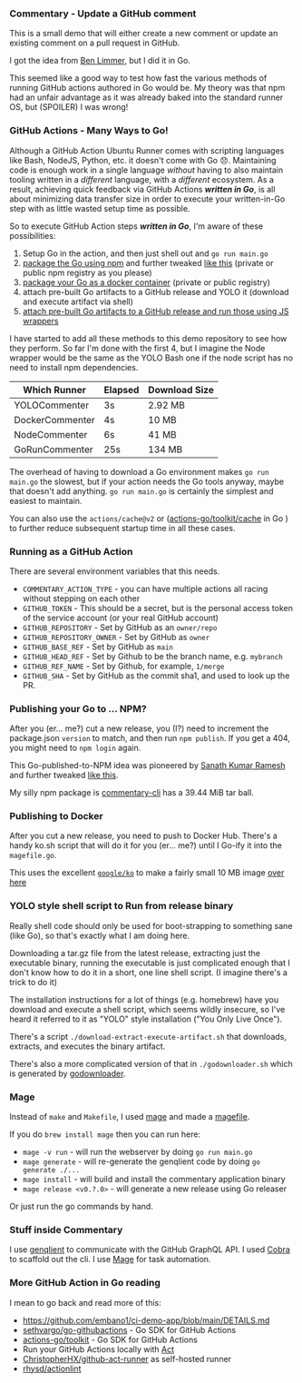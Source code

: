 ### Commentary - Update a GitHub comment

This is a small demo that will either create a new comment or update an existing comment
on a pull request in GitHub.

I got the idea from [Ben Limmer](https://benlimmer.com/2021/12/20/create-or-update-pr-comment/), but I did it in Go.

This seemed like a good way to test how fast the various methods of running GitHub actions authored in Go would be.
My theory was that npm had an unfair advantage as it was already baked into the standard runner OS, but (SPOILER) I was wrong!

### GitHub Actions - Many Ways to Go!

Although a GitHub Action Ubuntu Runner comes with scripting languages like Bash, NodeJS, Python, etc.
it doesn't come with Go 😞. Maintaining code is enough work in a single language _without_ 
having to also maintain tooling written in a _different_ language, with a _different_ ecosystem.
As a result, achieving quick feedback via GitHub Actions _**written in Go**_, is all about
minimizing data transfer size in order to execute your written-in-Go step with as little wasted setup time as possible.

So to execute GitHub Action steps _**written in Go**_, I'm aware of these possibilities:
1. Setup Go in the action, and then just shell out and `go run main.go`
2. [package the Go using npm](https://github.com/sanathkr/go-npm) and further tweaked [like this](https://blog.xendit.engineer/how-we-repurposed-npm-to-publish-and-distribute-our-go-binaries-for-internal-cli-23981b80911b) (private or public npm registry as you please)
3. [package your Go as a docker container](https://www.sethvargo.com/writing-github-actions-in-go/) (private or public registry)
4. attach pre-built Go artifacts to a GitHub release and YOLO it (download and execute artifact via shell)
5. [attach pre-built Go artifacts to a GitHub release and run those using JS wrappers](https://full-stack.blend.com/how-we-write-github-actions-in-go.html)

I have started to add all these methods to this demo repository to see how they perform. So far I'm done with the first 4, but I imagine the Node wrapper would be the
same as the YOLO Bash one if the node script has no need to install npm dependencies.

| Which Runner    | Elapsed | Download Size |
|-----------------|---------|---------------|
| YOLOCommenter   | 3s      | 2.92 MB       |
| DockerCommenter | 4s      | 10 MB         |
| NodeCommenter   | 6s      | 41 MB         |
| GoRunCommenter  | 25s     | 134 MB        |

The overhead of having to download a Go environment makes `go run main.go` the slowest, but if your action needs the Go tools anyway,
maybe that doesn't add anything. `go run main.go` is certainly the simplest and easiest to maintain.

You can also use the `actions/cache@v2` or ([actions-go/toolkit/cache](https://github.com/actions-go/toolkit/tree/main/cache) in Go ) to further reduce subsequent startup time in all these cases.

### Running as a GitHub Action
There are several environment variables that this needs.
+ `COMMENTARY_ACTION_TYPE` -  you can have multiple actions all racing without stepping on each other
+ `GITHUB_TOKEN` - This should be a secret, but is the personal access token of the service account (or your real GitHub account)
+ `GITHUB_REPOSITORY` - Set by GitHub as an `owner/repo`
+ `GITHUB_REPOSITORY_OWNER` - Set by GitHub as `owner` 
+ `GITHUB_BASE_REF` - Set by GitHub as `main`
+ `GITHUB_HEAD_REF` - Set by Github to be the branch name, e.g. `mybranch`
+ `GITHUB_REF_NAME` - Set by Github, for example, `1/merge`
+ `GITHUB_SHA` - Set by GitHub as the commit sha1, and used to look up the PR.

### Publishing your Go to ... NPM?
After you (er... me?) cut a new release, you (I?)  need to increment the package.json `version` to match,
and then run `npm publish`. If you get a 404, you might need to `npm login` again.

This Go-published-to-NPM idea was pioneered by [Sanath Kumar Ramesh](https://github.com/sanathkr/go-npm) and further tweaked [like this](https://blog.xendit.engineer/how-we-repurposed-npm-to-publish-and-distribute-our-go-binaries-for-internal-cli-23981b80911b).

My silly npm package is [commentary-cli](https://www.npmjs.com/package/commentary-cli) has a 39.44 MiB tar ball. 

### Publishing to Docker
After you cut a new release, you need to push to Docker Hub. There's a handy ko.sh script
that will do it for you (er... me?) until I Go-ify it into the `magefile.go`.

This uses the excellent [`google/ko`](https://github.com/google/ko) to make a fairly small 10 MB image [over here](https://hub.docker.com/repository/docker/stevenacoffman/commentary)

### YOLO style shell script to Run from release binary
Really shell code should only be used for boot-strapping to something sane (like Go), so that's exactly what
I am doing here.

Downloading a tar.gz file from the latest release, extracting just the executable binary, running the executable
is just complicated enough that I don't know how to do it in a short, one line shell script. (I imagine there's a trick to do it)

The installation instructions for a lot of things (e.g. homebrew) have you download and execute a shell script, which
seems wildly insecure, so I've heard it referred to it as "YOLO" style installation ("You Only Live Once"). 

There's a script `./download-extract-execute-artifact.sh` that downloads, extracts, and executes the binary artifact.

There's also a more complicated version of that in `./godownloader.sh` which is generated by [godownloader](https://github.com/goreleaser/godownloader).

### Mage

Instead of `make` and `Makefile`, I used [mage](https://magefile.org/) and made a [magefile](https://github.com/StevenACoffman/teamboard/blob/main/magefile.go).

If you do `brew install mage` then you can run here:
+ `mage -v run` - will run the webserver by doing `go run main.go`
+ `mage generate` - will re-generate the genqlient code by doing `go generate ./...`
+ `mage install` - will build and install the commentary application binary
+ `mage release <v0.?.0>` - will generate a new release using Go releaser

Or just run the go commands by hand.

### Stuff inside Commentary
I use [genqlient](https://github.com/Khan/genqlient) to communicate with the GitHub GraphQL API.
I used [Cobra](https://github.com/spf13/cobra) to scaffold out the cli.
I use [Mage](https://github.com/magefile/mage) for task automation.

### More GitHub Action in Go reading
I mean to go back and read more of this:
+ https://github.com/embano1/ci-demo-app/blob/main/DETAILS.md
+ [sethvargo/go-githubactions](https://github.com/sethvargo/go-githubactions) - Go SDK for GitHub Actions
+ [actions-go/toolkit](https://github.com/actions-go/toolkit) - Go SDK for GitHub Actions
+ Run your GitHub Actions locally with [Act](https://github.com/nektos/act)
+ [ChristopherHX/github-act-runner](https://github.com/ChristopherHX/github-act-runner) as self-hosted runner
+ [rhysd/actionlint](https://github.com/rhysd/actionlint)